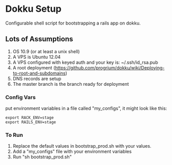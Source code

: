 # Dokku Setup

Configurable shell script for bootstrapping a rails app on dokku.

## Lots of Assumptions

1. OS 10.9 (or at least a unix shell)
2. A VPS is Ubuntu 12.04
4. A VPS configured with keyed auth and your key is: ~/.ssh/id_rsa.pub
2. A root deployment (https://github.com/progrium/dokku/wiki/Deploying-to-root-and-subdomains)
3. DNS records are setup
5. The master branch is the branch ready for deployment

### Config Vars

put environment variables in a file called "my_configs", it might look like this:

    export RACK_ENV=stage
    export RAILS_ENV=stage

### To Run

1. Replace the default values in bootstrap_prod.sh with your values.
2. Add a "my_configs" file with your environment variables
3. Run "sh bootstrap_prod.sh"